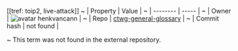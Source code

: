 [[tref: toip2, live-attack]]
~ | Property | Value |
~ | -------- | ----- |
~ | Owner | ![avatar](undefined) henkvancann |
~ | Repo | [ctwg-general-glossary](https://github.com/henkvancann/ctwg-general-glossary) |
~ | Commit hash | not found |

~ This term was not found in the external repository.
